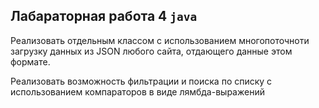 ## Лабараторная работа 4 `java`

Реализовать отдельным классом с использованием многопоточноти загрузку данных из JSON любого сайта, отдающего данные  этом формате.

Реализовать возможность фильтрации и поиска по списку с использованием компараторов в виде лямбда-выражений
